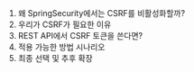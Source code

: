 1. 왜 SpringSecurity에서는 CSRF를 비활성화할까?
2. 우리가 CSRF가 필요한 이유
3. REST API에서 CSRF 토큰을 쓴다면?
4. 적용 가능한 방법 시나리오
5. 최종 선택 및 추후 확장